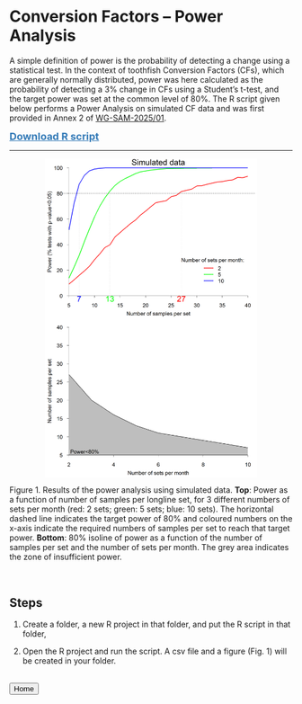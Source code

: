 
<!-- File.md is generated from File.Rmd. Please edit that file -->

# Conversion Factors – Power Analysis

A simple definition of power is the probability of detecting a change
using a statistical test. In the context of toothfish Conversion Factors
(CFs), which are generally normally distributed, power was here
calculated as the probability of detecting a 3% change in CFs using a
Student’s t-test, and the target power was set at the common level of
80%. The R script given below performs a Power Analysis on simulated CF
data and was first provided in Annex 2 of
[WG-SAM-2025/01](https://meetings.ccamlr.org/wg-sam-2025/01).

<a href="./Codes/CF_Power/CF_Power_Analysis.R" style="font-size: 18px; color: #337ab7; font-weight: bold">Download
R script</a>

------------------------------------------------------------------------

<img src="./Codes/CF_Power/CF_Power_Simulated.png" width="75%" style="display: block; margin: auto;" />

Figure 1. Results of the power analysis using simulated data. **Top**:
Power as a function of number of samples per longline set, for 3
different numbers of sets per month (red: 2 sets; green: 5 sets; blue:
10 sets). The horizontal dashed line indicates the target power of 80%
and coloured numbers on the x-axis indicate the required numbers of
samples per set to reach that target power. **Bottom**: 80% isoline of
power as a function of the number of samples per set and the number of
sets per month. The grey area indicates the zone of insufficient power.

<br>

## Steps

1.  Create a folder, a new R project in that folder, and put the R
    script in that folder,

2.  Open the R project and run the script. A csv file and a figure
    (Fig. 1) will be created in your folder.

<br>

<form action="./">

<input type="submit" value="Home" />
</form>
